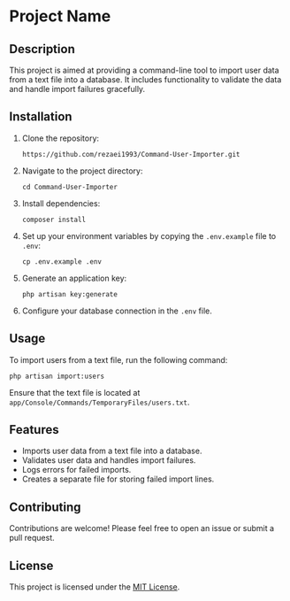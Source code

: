 # Project Name

## Description

This project is aimed at providing a command-line tool to import user data from a text file into a database. It includes functionality to validate the data and handle import failures gracefully.

## Installation

1. Clone the repository:
   ```
   https://github.com/rezaei1993/Command-User-Importer.git
   ```

2. Navigate to the project directory:
   ```
   cd Command-User-Importer
   ```

3. Install dependencies:
   ```
   composer install
   ```

4. Set up your environment variables by copying the `.env.example` file to `.env`:
   ```
   cp .env.example .env
   ```

5. Generate an application key:
   ```
   php artisan key:generate
   ```

6. Configure your database connection in the `.env` file.

## Usage

To import users from a text file, run the following command:

```
php artisan import:users
```

Ensure that the text file is located at `app/Console/Commands/TemporaryFiles/users.txt`.

## Features

- Imports user data from a text file into a database.
- Validates user data and handles import failures.
- Logs errors for failed imports.
- Creates a separate file for storing failed import lines.

## Contributing

Contributions are welcome! Please feel free to open an issue or submit a pull request.

## License

This project is licensed under the [MIT License](LICENSE).
